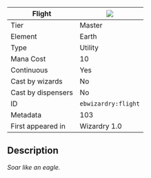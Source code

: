 | Flight |![](https://github.com/Electroblob77/Wizardry/blob/1.12.2/src/main/resources/assets/ebwizardry/textures/spells/ebwizardry:flight.png)|
|---|---|
| Tier | Master |
| Element | Earth |
| Type | Utility |
| Mana Cost | 10 |
| Continuous | Yes |
| Cast by wizards | No |
| Cast by dispensers | No |
| ID | `ebwizardry:flight` |
| Metadata | 103 |
| First appeared in | Wizardry 1.0 |
## Description
_Soar like an eagle._